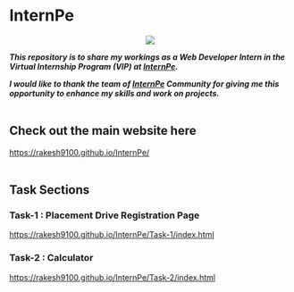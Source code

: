 # InternPe

<p align="center"><img src="https://user-images.githubusercontent.com/73993775/227628899-c44dd6c1-dc56-4852-b515-2d3261dbff6f.jpg"></p>

***This repository is to share my workings as a Web Developer Intern in the Virtual Internship Program (VIP) at [InternPe](https://internpe.in/).***

***I would like to thank the team of [InternPe](https://internpe.in/) Community for giving me this opportunity to enhance my skills and work on projects.***
<br><br>

## Check out the main website here

<https://rakesh9100.github.io/InternPe/>
<br><br>

## Task Sections

### Task-1 : Placement Drive Registration Page

<https://rakesh9100.github.io/InternPe/Task-1/index.html>

### Task-2 : Calculator

<https://rakesh9100.github.io/InternPe/Task-2/index.html>
